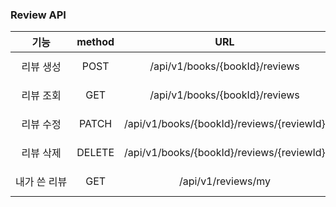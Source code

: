 ### Review API
|         기능         | method | URL | requestHeader | requestBody | requestParam | responseBody | responseStatus |
|:------------------:|:------:|:---:|:-------------:|:-----------:|:------------:|:------------:|:--------------:|
| <nobr>리뷰 생성 | POST | /api/v1/books/{bookId}/reviews | Authorization(USER) | ReviewRequest | - | - | 200 OK, 400 BAD_REQUEST </nobr>|
|<nobr>리뷰 조회</nobr>| GET | /api/v1/books/{bookId}/reviews | - | - | - | Page&lt;ReviewResponse&gt; | 200 OK, 400 BAD_REQUEST |
|<nobr>리뷰 수정</nobr>| PATCH | /api/v1/books/{bookId}/reviews/{reviewId} | Authorization(USER) | ReviewUpdateRequest | - | - | 200 OK, 400 BAD_REQUEST |
|<nobr>리뷰 삭제</nobr>| DELETE | /api/v1/books/{bookId}/reviews/{reviewId} | Authorization(USER) | - | - | - | 200 OK, 400 BAD_REQUEST |
|<nobr>내가 쓴 리뷰</nobr>| GET | /api/v1/reviews/my | Authorization(USER) | - | page, size | List&lt;ReviewResponse&gt; | 200 OK, 400 BAD_REQUEST |
